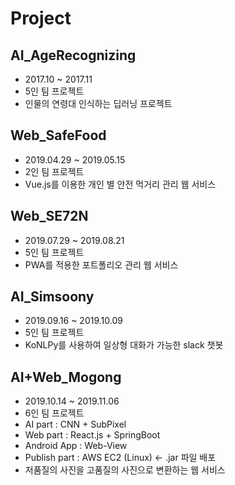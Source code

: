 # Project



## AI_AgeRecognizing

- 2017.10 ~ 2017.11
- 5인 팀 프로젝트
- 인물의 연령대 인식하는 딥러닝 프로젝트



## Web_SafeFood

- 2019.04.29 ~ 2019.05.15
- 2인 팀 프로젝트
- Vue.js를 이용한 개인 별 안전 먹거리 관리 웹 서비스



## Web_SE72N

- 2019.07.29 ~ 2019.08.21
- 5인 팀 프로젝트
- PWA를 적용한 포트폴리오 관리 웹 서비스



## AI_Simsoony

- 2019.09.16 ~ 2019.10.09
- 5인 팀 프로젝트
- KoNLPy를 사용하여 일상형 대화가 가능한 slack 챗봇



## AI+Web_Mogong

- 2019.10.14 ~ 2019.11.06
- 6인 팀 프로젝트
- AI part : CNN + SubPixel
- Web part : React.js + SpringBoot
- Android App : Web-View
- Publish part : AWS EC2 (Linux) <- .jar 파일 배포
- 저품질의 사진을 고품질의 사진으로 변환하는 웹 서비스
